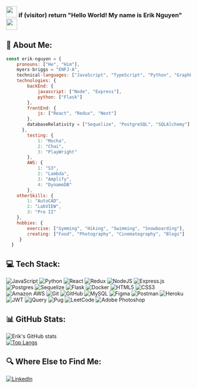 ### <img src="https://raw.githubusercontent.com/aemmadi/aemmadi/master/wave.gif" width="30"> if (visitor) return "Hello World!  My name is Erik Nguyen" <img src="https://raw.githubusercontent.com/aemmadi/aemmadi/master/wave.gif" width="30">

## 💬 About Me:
```javascript
const erik-nguyen = {
    pronouns: ["He", "Him"],
    myers-briggs = "ENFJ-A",
    technical-languages: ["JavaScript", "TypeScript", "Python", "GraphQL", "SQL", "HTML", "CSS", "MATLAB"],
    technologies: {
        backEnd: {
            javascript: ["Node", "Express"],
            python: ["Flask"]
        },
        frontEnd: {
            js: ["React", "Redux", "Next"]
        },
        databaseRelativity = ["Sequelize", "PostgreSQL", "SQLAlchemy"]
      },
        testing: {
            1: "Mocha",
            2: "Chai",
            3: "PlayWright"
        },
        AWS: {
            1: "S3",
            2: "Lambda",
            3: "Amplify",
            4: "DynamoDB"
        },
    otherSkills: {
        1: "AutoCAD",
        2: "LabVIEW",
        3: "Pro II"
    },
    hobbies: {
        exercise: ["Gymming", "Hiking", "Swimming", "Snowboarding"],
        creating: ["Food", "Photography", "Cinematography", "Blogs"]
     }
  }
```
## 💻 Tech Stack:
![JavaScript](https://img.shields.io/badge/javascript-%23323330.svg?style=for-the-badge&logo=javascript&logoColor=%23F7DF1E)
![Python](https://img.shields.io/badge/python-3670A0?style=for-the-badge&logo=python&logoColor=ffdd54)
![React](https://img.shields.io/badge/react-%2320232a.svg?style=for-the-badge&logo=react&logoColor=%2361DAFB)
![Redux](https://img.shields.io/badge/redux-%23593d88.svg?style=for-the-badge&logo=redux&logoColor=white)
![NodeJS](https://img.shields.io/badge/node.js-6DA55F?style=for-the-badge&logo=node.js&logoColor=white)
![Express.js](https://img.shields.io/badge/express.js-%23404d59.svg?style=for-the-badge&logo=express&logoColor=%2361DAFB)
![Postgres](https://img.shields.io/badge/postgres-%23316192.svg?style=for-the-badge&logo=postgresql&logoColor=white)
![Sequelize](https://img.shields.io/badge/Sequelize-52B0E7?style=for-the-badge&logo=Sequelize&logoColor=white)
![Flask](https://img.shields.io/badge/flask-%23000.svg?style=for-the-badge&logo=flask&logoColor=white)
![Docker](https://img.shields.io/badge/docker-%230db7ed.svg?style=for-the-badge&logo=docker&logoColor=white)
![HTML5](https://img.shields.io/badge/html5-%23E34F26.svg?style=for-the-badge&logo=html5&logoColor=white)
![CSS3](https://img.shields.io/badge/css3-%231572B6.svg?style=for-the-badge&logo=css3&logoColor=white)
![Amazon AWS](https://img.shields.io/badge/Amazon%20AWS-232F3E?style=for-the-badge&logo=amazon-aws)
![Git](https://img.shields.io/badge/-Git-black?style=for-the-badge&logo=git)
![GitHub](https://img.shields.io/badge/-GitHub-181717?style=for-the-badge&logo=github)
![MySQL](https://img.shields.io/badge/mysql-%2300f.svg?style=for-the-badge&logo=mysql&logoColor=white) 
![Figma](https://img.shields.io/badge/figma-%23F24E1E.svg?style=for-the-badge&logo=figma&logoColor=white)
![Postman](https://img.shields.io/badge/Postman-FF6C37?style=for-the-badge&logo=postman&logoColor=white)
![Heroku](https://img.shields.io/badge/heroku-%23430098.svg?style=for-the-badge&logo=heroku&logoColor=white)
![JWT](https://img.shields.io/badge/JWT-black?style=for-the-badge&logo=JSON%20web%20tokens)
![jQuery](https://img.shields.io/badge/jquery-%230769AD.svg?style=for-the-badge&logo=jquery&logoColor=white)
![Pug](https://img.shields.io/badge/Pug-FFF?style=for-the-badge&logo=pug&logoColor=A86454)
![LeetCode](https://img.shields.io/badge/LeetCode-000000?style=for-the-badge&logo=LeetCode&logoColor=#d16c06)
![Adobe Photoshop](https://img.shields.io/badge/adobe%20photoshop-%2331A8FF.svg?style=for-the-badge&logo=adobe%20photoshop&logoColor=white)

## 📊 GitHub Stats:
![Erik's GitHub stats](https://github-readme-stats.vercel.app/api?username=erikphinguyen&show_icons=true&theme=tokyonight)
<br>[![Top Langs](https://github-readme-stats.vercel.app/api/top-langs/?username=erikphinguyen&layout=compact&theme=tokyonight)](https://github.com/erikphinguyen/github-readme-stats)</br>


## 🔍 Where Else to Find Me:
[![LinkedIn](https://img.shields.io/badge/LinkedIn-%230077B5.svg?style=for-the-badge&logo=linkedin&logoColor=white)](https://linkedin.com/in/erikphinguyen) 
